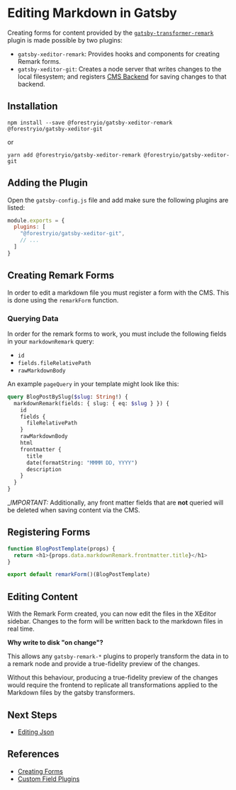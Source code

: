 # Editing Markdown in Gatsby

Creating forms for content provided by the [`gatsby-transformer-remark`](https://github.com/gatsbyjs/gatsby/tree/master/packages/gatsby-transformer-remark) plugin is made possible by two plugins:

- `gatsby-xeditor-remark`: Provides hooks and components for creating Remark forms.
- `gatsby-xeditor-git`: Creates a node server that writes changes to the local filesystem;
  and registers [CMS Backend](../concepts/backends.md) for saving changes to that backend.

## Installation

```
npm install --save @forestryio/gatsby-xeditor-remark @forestryio/gatsby-xeditor-git
```

or

```
yarn add @forestryio/gatsby-xeditor-remark @forestryio/gatsby-xeditor-git
```

## Adding the Plugin

Open the `gatsby-config.js` file and add make sure the following plugins are listed:

```JavaScript
module.exports = {
  plugins: [
    "@forestryio/gatsby-xeditor-git",
    // ...
  ]
}
```

## Creating Remark Forms

In order to edit a markdown file you must register a form with the CMS. This is done using the `remarkForm` function.

### Querying Data

In order for the remark forms to work, you must include the following fields in your `markdownRemark` query:

- `id`
- `fields.fileRelativePath`
- `rawMarkdownBody`

An example `pageQuery` in your template might look like this:

```graphql
query BlogPostBySlug($slug: String!) {
  markdownRemark(fields: { slug: { eq: $slug } }) {
    id
    fields {
      fileRelativePath
    }
    rawMarkdownBody
    html
    frontmatter {
      title
      date(formatString: "MMMM DD, YYYY")
      description
    }
  }
}
```

\__IMPORTANT:_ Additionally, any front matter fields that are **not** queried will be deleted when saving content via the CMS.

## Registering Forms

```javascript
function BlogPostTemplate(props) {
  return <h1>{props.data.markdownRemark.frontmatter.title}</h1>
}

export default remarkForm()(BlogPostTemplate)
```

## Editing Content

With the Remark Form created, you can now edit the files in the XEditor sidebar. Changes to the form
will be written back to the markdown files in real time.

**Why write to disk "on change"?**

This allows any `gatsby-remark-*` plugins to properly transform the data in to a remark node and
provide a true-fidelity preview of the changes.

Without this behaviour, producing a true-fidelity preview of the changes would require the frontend
to replicate all transformations applied to the Markdown files by the gatsby transformers.

## Next Steps

- [Editing Json](./editing-json.md)

## References

- [Creating Forms](../react/creating-forms.md)
- [Custom Field Plugins](./custom-field-plugins.md)

